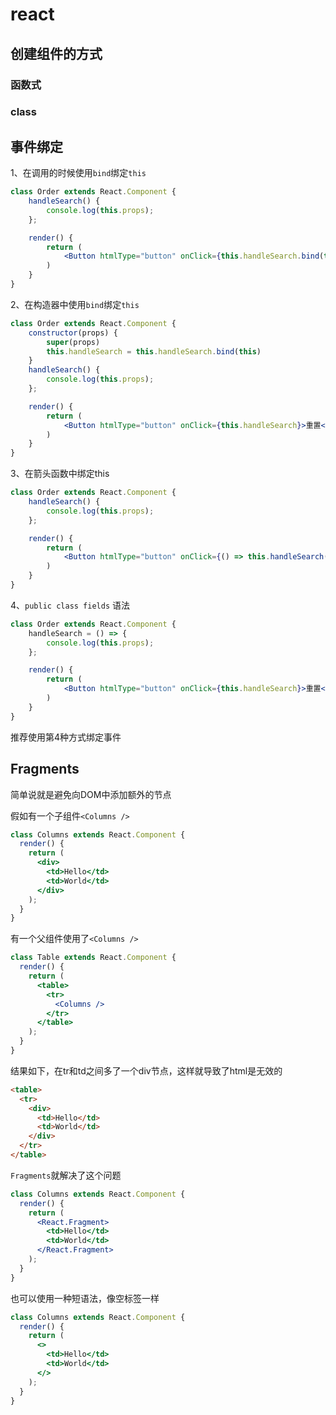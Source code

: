 # react

## 创建组件的方式

### 函数式

### class

## 事件绑定

1、在调用的时候使用`bind`绑定`this`

```jsx harmony
class Order extends React.Component {
    handleSearch() {
        console.log(this.props);
    };

    render() {
        return (
            <Button htmlType="button" onClick={this.handleSearch.bind(this)}>重置</Button>
        )
    }
}
```

2、在构造器中使用`bind`绑定`this`

```jsx harmony
class Order extends React.Component {
    constructor(props) {
        super(props)
        this.handleSearch = this.handleSearch.bind(this)
    }
    handleSearch() {
        console.log(this.props);
    };

    render() {
        return (
            <Button htmlType="button" onClick={this.handleSearch}>重置</Button>
        )
    }
}
```

3、在箭头函数中绑定this

```jsx harmony
class Order extends React.Component {
    handleSearch() {
        console.log(this.props);
    };

    render() {
        return (
            <Button htmlType="button" onClick={() => this.handleSearch()}>重置</Button>
        )
    }
}
```

4、`public class fields` 语法

```jsx harmony
class Order extends React.Component {
    handleSearch = () => {
        console.log(this.props);
    };

    render() {
        return (
            <Button htmlType="button" onClick={this.handleSearch}>重置</Button>
        )
    }
}
```

推荐使用第4种方式绑定事件

## Fragments

简单说就是避免向DOM中添加额外的节点

假如有一个子组件`<Columns />`

```jsx harmony
class Columns extends React.Component {
  render() {
    return (
      <div>
        <td>Hello</td>
        <td>World</td>
      </div>
    );
  }
}
```

有一个父组件使用了`<Columns />`

```jsx harmony
class Table extends React.Component {
  render() {
    return (
      <table>
        <tr>
          <Columns />
        </tr>
      </table>
    );
  }
}
```

结果如下，在tr和td之间多了一个div节点，这样就导致了html是无效的

```html
<table>
  <tr>
    <div>
      <td>Hello</td>
      <td>World</td>
    </div>
  </tr>
</table>
```

`Fragments`就解决了这个问题

```jsx harmony
class Columns extends React.Component {
  render() {
    return (
      <React.Fragment>
        <td>Hello</td>
        <td>World</td>
      </React.Fragment>
    );
  }
}
```

也可以使用一种短语法，像空标签一样

```jsx harmony
class Columns extends React.Component {
  render() {
    return (
      <>
        <td>Hello</td>
        <td>World</td>
      </>
    );
  }
}
```
